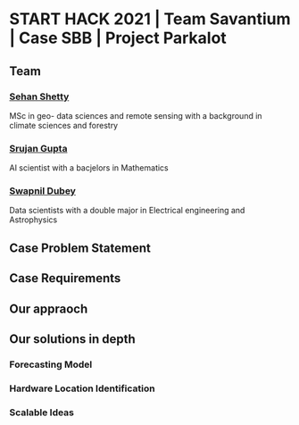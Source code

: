 # START HACK 2021 | Team Savantium | Case SBB | Project Parkalot

## Team 
### [Sehan Shetty](https://github.com/yttehs123)
MSc in geo- data sciences and remote sensing with a background in climate sciences and forestry
### [Srujan Gupta](https://github.com/notsrujangupta)
AI scientist with a bacjelors in Mathematics
### [Swapnil Dubey](https://github.com/patelviralb)
Data scientists with a double major in Electrical engineering and Astrophysics

## Case Problem Statement

## Case Requirements

## Our appraoch

## Our solutions in depth

### Forecasting Model

### Hardware Location Identification

### Scalable Ideas
